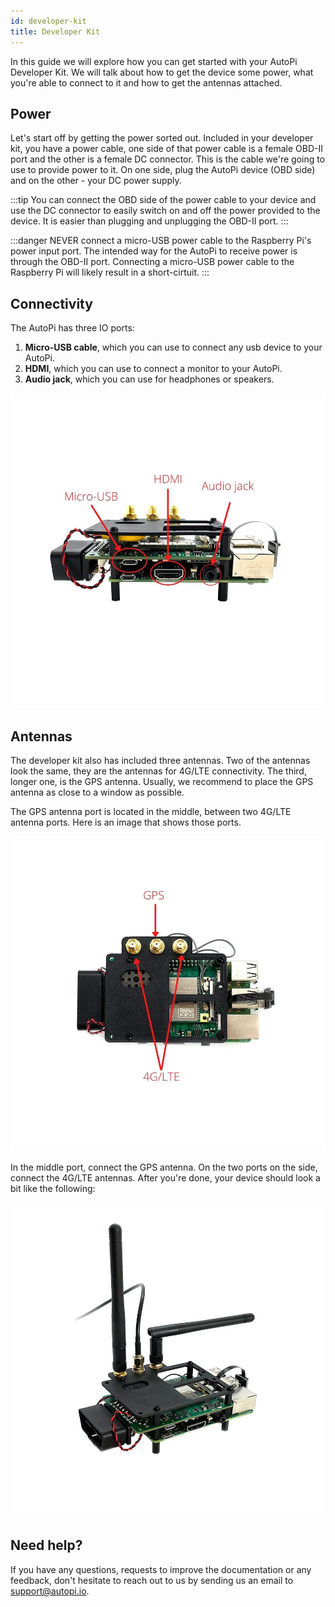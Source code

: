 ```yaml
---
id: developer-kit
title: Developer Kit
---
```


In this guide we will explore how you can get started with your AutoPi Developer Kit. We will talk
about how to get the device some power, what you're able to connect to it and how to get the
antennas attached.

## Power

Let's start off by getting the power sorted out. Included in your developer kit, you have a power
cable, one side of that power cable is a female OBD-II port and the other is a female DC connector.
This is the cable we're going to use to provide power to it. On one side, plug the AutoPi device
(OBD side) and on the other - your DC power supply.

:::tip
You can connect the OBD side of the power cable to your device and use the DC connector to easily
switch on and off the power provided to the device. It is easier than plugging and unplugging the
OBD-II port.
:::

:::danger
NEVER connect a micro-USB power cable to the Raspberry Pi's power input port. The intended way for
the AutoPi to receive power is through the OBD-II port. Connecting a micro-USB power cable to the
Raspberry Pi will likely result in a short-cirtuit.
:::

## Connectivity

The AutoPi has three IO ports:

1. **Micro-USB cable**, which you can use to connect any usb device to your AutoPi.
2. **HDMI**, which you can use to connect a monitor to your AutoPi.
3. **Audio jack**, which you can use for headphones or speakers.

![available I/O](/img/hardware/legacy_devices/autopi_dongle_gen3/developer_kit/available-io.jpg)


## Antennas

The developer kit also has included three antennas. Two of the antennas look the same, they are the
antennas for 4G/LTE connectivity. The third, longer one, is the GPS antenna. Usually, we recommend
to place the GPS antenna as close to a window as possible.

The GPS antenna port is located in the middle, between two 4G/LTE antenna ports. Here is an image
that shows those ports.

![antenna port locations](/img/hardware/legacy_devices/autopi_dongle_gen3/developer_kit/antennas-pre-setup.jpg)

In the middle port, connect the GPS antenna. On the two ports on the side, connect the 4G/LTE
antennas. After you're done, your device should look a bit like the following:

![complete dev kit](/img/hardware/legacy_devices/autopi_dongle_gen3/developer_kit/finished-dev-kit.jpg)

## Need help?

If you have any questions, requests to improve the documentation or any feedback, don't hesitate
to reach out to us by sending us an email to support@autopi.io.
